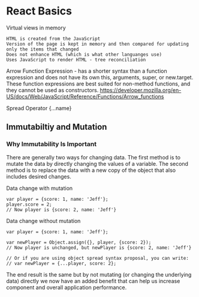 # React Basics

Virtual views in memory

    HTML is created from the JavaScript
    Version of the page is kept in memory and then compared for updating only the items that changed
    Does not enhance HTML (which is what other languanges use)
    Uses JavaScript to render HTML - tree reconciliation

Arrow Function Expression - has a shorter syntax than a function expression and does not have its own this, 
arguments, super, or new.target. These function expressions are best suited for non-method functions, and they 
cannot be used as constructors. https://developer.mozilla.org/en-US/docs/Web/JavaScript/Reference/Functions/Arrow_functions 

Spread Operator {...name}

## Immutabiltiy and Mutation
### Why Immutability Is Important

There are generally two ways for changing data. The first method is to mutate the data by directly changing the values of a variable. The second method is to replace the data with a new copy of the object that also includes desired changes.

Data change with mutation
```
var player = {score: 1, name: 'Jeff'};
player.score = 2;
// Now player is {score: 2, name: 'Jeff'}
```

Data change without mutation
```
var player = {score: 1, name: 'Jeff'};

var newPlayer = Object.assign({}, player, {score: 2});
// Now player is unchanged, but newPlayer is {score: 2, name: 'Jeff'}

// Or if you are using object spread syntax proposal, you can write:
// var newPlayer = {...player, score: 2};
```

The end result is the same but by not mutating (or changing the underlying data) directly we now have an added benefit that can help us increase component and overall application performance.
